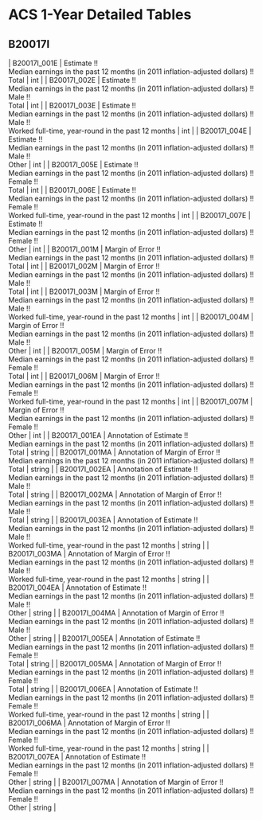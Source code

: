 # ACS 1-Year Detailed Tables

## B20017I

| B20017I_001E | Estimate !!<br>Median earnings in the past 12 months (in 2011 inflation-adjusted dollars) !!<br>Total | int |
| B20017I_002E | Estimate !!<br>Median earnings in the past 12 months (in 2011 inflation-adjusted dollars) !!<br>Male !!<br>Total | int |
| B20017I_003E | Estimate !!<br>Median earnings in the past 12 months (in 2011 inflation-adjusted dollars) !!<br>Male !!<br>Worked full-time, year-round in the past 12 months | int |
| B20017I_004E | Estimate !!<br>Median earnings in the past 12 months (in 2011 inflation-adjusted dollars) !!<br>Male !!<br>Other | int |
| B20017I_005E | Estimate !!<br>Median earnings in the past 12 months (in 2011 inflation-adjusted dollars) !!<br>Female !!<br>Total | int |
| B20017I_006E | Estimate !!<br>Median earnings in the past 12 months (in 2011 inflation-adjusted dollars) !!<br>Female !!<br>Worked full-time, year-round in the past 12 months | int |
| B20017I_007E | Estimate !!<br>Median earnings in the past 12 months (in 2011 inflation-adjusted dollars) !!<br>Female !!<br>Other | int |
| B20017I_001M | Margin of Error !!<br>Median earnings in the past 12 months (in 2011 inflation-adjusted dollars) !!<br>Total | int |
| B20017I_002M | Margin of Error !!<br>Median earnings in the past 12 months (in 2011 inflation-adjusted dollars) !!<br>Male !!<br>Total | int |
| B20017I_003M | Margin of Error !!<br>Median earnings in the past 12 months (in 2011 inflation-adjusted dollars) !!<br>Male !!<br>Worked full-time, year-round in the past 12 months | int |
| B20017I_004M | Margin of Error !!<br>Median earnings in the past 12 months (in 2011 inflation-adjusted dollars) !!<br>Male !!<br>Other | int |
| B20017I_005M | Margin of Error !!<br>Median earnings in the past 12 months (in 2011 inflation-adjusted dollars) !!<br>Female !!<br>Total | int |
| B20017I_006M | Margin of Error !!<br>Median earnings in the past 12 months (in 2011 inflation-adjusted dollars) !!<br>Female !!<br>Worked full-time, year-round in the past 12 months | int |
| B20017I_007M | Margin of Error !!<br>Median earnings in the past 12 months (in 2011 inflation-adjusted dollars) !!<br>Female !!<br>Other | int |
| B20017I_001EA | Annotation of Estimate !!<br>Median earnings in the past 12 months (in 2011 inflation-adjusted dollars) !!<br>Total | string |
| B20017I_001MA | Annotation of Margin of Error !!<br>Median earnings in the past 12 months (in 2011 inflation-adjusted dollars) !!<br>Total | string |
| B20017I_002EA | Annotation of Estimate !!<br>Median earnings in the past 12 months (in 2011 inflation-adjusted dollars) !!<br>Male !!<br>Total | string |
| B20017I_002MA | Annotation of Margin of Error !!<br>Median earnings in the past 12 months (in 2011 inflation-adjusted dollars) !!<br>Male !!<br>Total | string |
| B20017I_003EA | Annotation of Estimate !!<br>Median earnings in the past 12 months (in 2011 inflation-adjusted dollars) !!<br>Male !!<br>Worked full-time, year-round in the past 12 months | string |
| B20017I_003MA | Annotation of Margin of Error !!<br>Median earnings in the past 12 months (in 2011 inflation-adjusted dollars) !!<br>Male !!<br>Worked full-time, year-round in the past 12 months | string |
| B20017I_004EA | Annotation of Estimate !!<br>Median earnings in the past 12 months (in 2011 inflation-adjusted dollars) !!<br>Male !!<br>Other | string |
| B20017I_004MA | Annotation of Margin of Error !!<br>Median earnings in the past 12 months (in 2011 inflation-adjusted dollars) !!<br>Male !!<br>Other | string |
| B20017I_005EA | Annotation of Estimate !!<br>Median earnings in the past 12 months (in 2011 inflation-adjusted dollars) !!<br>Female !!<br>Total | string |
| B20017I_005MA | Annotation of Margin of Error !!<br>Median earnings in the past 12 months (in 2011 inflation-adjusted dollars) !!<br>Female !!<br>Total | string |
| B20017I_006EA | Annotation of Estimate !!<br>Median earnings in the past 12 months (in 2011 inflation-adjusted dollars) !!<br>Female !!<br>Worked full-time, year-round in the past 12 months | string |
| B20017I_006MA | Annotation of Margin of Error !!<br>Median earnings in the past 12 months (in 2011 inflation-adjusted dollars) !!<br>Female !!<br>Worked full-time, year-round in the past 12 months | string |
| B20017I_007EA | Annotation of Estimate !!<br>Median earnings in the past 12 months (in 2011 inflation-adjusted dollars) !!<br>Female !!<br>Other | string |
| B20017I_007MA | Annotation of Margin of Error !!<br>Median earnings in the past 12 months (in 2011 inflation-adjusted dollars) !!<br>Female !!<br>Other | string |


